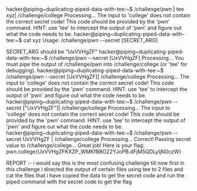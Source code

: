 hacker@piping~duplicating-piped-data-with-tee:~$ /challenge/pwn | tee xyz| /challenge/college
Processing...
The input to 'college' does not contain the correct secret code! This code
should be provided by the 'pwn' command. HINT: use 'tee' to intercept the
output of 'pwn' and figure out what the code needs to be.
hacker@piping~duplicating-piped-data-with-tee:~$ cat xyz
Usage: /challenge/pwn --secret [SECRET_ARG]

SECRET_ARG should be "UxVVHgZF"
hacker@piping~duplicating-piped-data-with-tee:~$ /challenge/pwn --secret [UxVVHgZF]
Processing...
You must pipe the output of /challenge/pwn into /challenge/college (or 'tee'
for debugging).
hacker@piping~duplicating-piped-data-with-tee:~$ /challenge/pwn --secret [UxVVHgZF]| /challenge/college
Processing...
The input to 'college' does not contain the correct secret code! This code
should be provided by the 'pwn' command. HINT: use 'tee' to intercept the
output of 'pwn' and figure out what the code needs to be.
hacker@piping~duplicating-piped-data-with-tee:~$ /challenge/pwn --secret ["UxVVHgZF"]| /challenge/college
Processing...
The input to 'college' does not contain the correct secret code! This code
should be provided by the 'pwn' command. HINT: use 'tee' to intercept the
output of 'pwn' and figure out what the code needs to be.
hacker@piping~duplicating-piped-data-with-tee:~$ /challenge/pwn --secret UxVVHgZF | /challenge/college
Processing...
Correct! Passing secret value to /challenge/college...
Great job! Here is your flag:
pwn.college{UxVVHgZFKXZP_WMKfB8OZ2YJoPB.dFjM5QDLyIjN0czW}



REPORT :- i would say this is the most confusing challenge till now first in this challenge i directed the output of certain files using tee to 2 files and cat the files that i have copied the data to get the secret code and run the piped command 
with the secret code to get the flag
